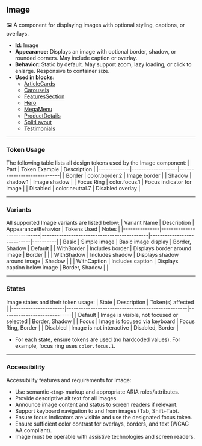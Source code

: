 ## Image
🖼️ A component for displaying images with optional styling, captions, or overlays.
- **Id:** Image
- **Appearance:** Displays an image with optional border, shadow, or rounded corners. May include caption or overlay.
- **Behavior:** Static by default. May support zoom, lazy loading, or click to enlarge. Responsive to container size.
- **Used in blocks:**
  - [ArticleCards](../blocks/ArticleCards.md)
  - [Carousels](../blocks/Carousels.md)
  - [FeaturesSection](../blocks/FeaturesSection.md)
  - [Hero](../blocks/Hero.md)
  - [MegaMenu](../blocks/MegaMenu.md)
  - [ProductDetails](../blocks/ProductDetails.md)
  - [SplitLayout](../blocks/SplitLayout.md)
  - [Testimonials](../blocks/Testimonials.md)

---

### Token Usage
The following table lists all design tokens used by the Image component:
| Part        | Token Example      | Description                |
|-------------|-------------------|----------------------------|
| Border      | color.border.2    | Image border               |
| Shadow      | shadow.1          | Image shadow               |
| Focus Ring  | color.focus.1     | Focus indicator for image  |
| Disabled    | color.neutral.7   | Disabled overlay           |

---

### Variants
All supported Image variants are listed below:
| Variant Name   | Description                | Appearance/Behavior                        | Tokens Used                | Notes    |
|---------------|----------------------------|--------------------------------------------|----------------------------|----------|
| Basic         | Simple image               | Basic image display                        | Border, Shadow             | Default  |
| WithBorder    | Includes border            | Displays border around image               | Border                     |          |
| WithShadow    | Includes shadow            | Displays shadow around image               | Shadow                     |          |
| WithCaption   | Includes caption           | Displays caption below image               | Border, Shadow             |          |

---

### States
Image states and their token usage:
| State                | Description                                      | Token(s) affected           |
|----------------------|--------------------------------------------------|-----------------------------|
| Default              | Image is visible, not focused or selected        | Border, Shadow              |
| Focus                | Image is focused via keyboard                    | Focus Ring, Border          |
| Disabled             | Image is not interactive                         | Disabled, Border            |

- For each state, ensure tokens are used (no hardcoded values). For example, focus ring uses `color.focus.1`.

---

### Accessibility
Accessibility features and requirements for Image:
- Use semantic `<img>` markup and appropriate ARIA roles/attributes.
- Provide descriptive alt text for all images.
- Announce image content and status to screen readers if relevant.
- Support keyboard navigation to and from images (Tab, Shift+Tab).
- Ensure focus indicators are visible and use the designated focus token.
- Ensure sufficient color contrast for overlays, borders, and text (WCAG AA compliant).
- Image must be operable with assistive technologies and screen readers.
